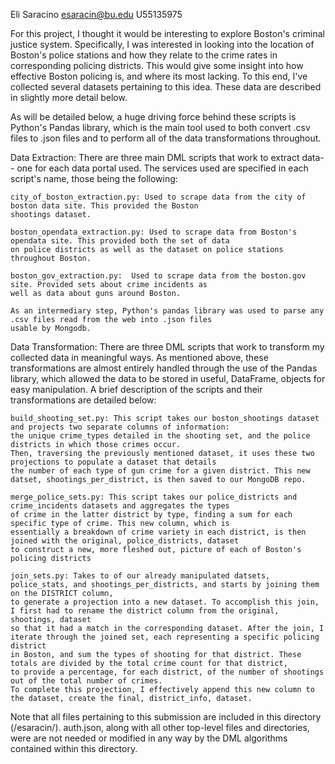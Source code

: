 Eli Saracino
esaracin@bu.edu
U55135975


For this project, I thought it would be interesting to explore Boston's criminal justice system. Specifically, I was interested
in looking into the location of Boston's police stations and how they relate to the crime rates in corresponding policing districts. 
This would give some insight into how effective Boston policing is, and where its most lacking. To this end, I've collected several
datasets pertaining to this idea. These data are described in slightly more detail below. 

As will be detailed below, a huge driving force behind these scripts is Python's Pandas library, which is the main tool used to 
both convert .csv files to .json files and to perform all of the data transformations throughout.

Data Extraction:
	There are three main DML scripts that work to extract data-- one for each data portal used. The services used
	are specified in each script's name, those being the following:

	city_of_boston_extraction.py: Used to scrape data from the city of boston data site. This provided the Boston
	shootings dataset.

	boston_opendata_extraction.py: Used to scrape data from Boston's opendata site. This provided both the set of data
	on police districts as well as the dataset on police stations throughout Boston.

	boston_gov_extraction.py:  Used to scrape data from the boston.gov site. Provided sets about crime incidents as 
	well as data about guns around Boston.

	As an intermediary step, Python's pandas library was used to parse any .csv files read from the web into .json files
	usable by Mongodb.

Data Transformation:
	There are three DML scripts that work to transform my collected data in meaningful ways. As mentioned above, these
	transformations are almost entirely handled through the use of the Pandas library, which allowed the data to be stored
	in useful, DataFrame, objects for easy manipulation. A brief description of the scripts and their transformations are 
	detailed below:
	
	build_shooting_set.py: This script takes our boston_shootings dataset and projects two separate columns of information:
	the unique crime_types detailed in the shooting set, and the police districts in which those crimes occur. 
	Then, traversing the previously mentioned dataset, it uses these two projections to populate a dataset that details 
	the number of each type of gun crime for a given district. This new datset, shootings_per_district, is then saved to our MongoDB repo.

	merge_police_sets.py: This script takes our police_districts and crime_incidents datasets and aggregates the types 
	of crime in the latter district by type, finding a sum for each specific type of crime. This new column, which is 
	essentially a breakdown of crime variety in each district, is then joined with the original, police_districts, dataset 
	to construct a new, more fleshed out, picture of each of Boston's policing districts		

	join_sets.py: Takes to of our already manipulated datsets, police_stats, and shootings_per_districts, and starts by joining them on the DISTRICT column, 
	to generate a projection into a new dataset. To accomplish this join, I first had to rename the district column from the original, shootings, dataset 
	so that it had a match in the corresponding dataset. After the join, I iterate through the joined set, each representing a specific policing district 
	in Boston, and sum the types of shooting for that district. These totals are divided by the total crime count for that district, 
	to provide a percentage, for each district, of the number of shootings out of the total number of crimes. 
	To complete this projection, I effectively append this new column to the dataset, create the final, district_info, dataset.


Note that all files pertaining to this submission are included in this directory (/esaracin/). auth.json, along with all other top-level files and directories,
were are not needed or modified in any way by the DML algorithms contained within this directory.
